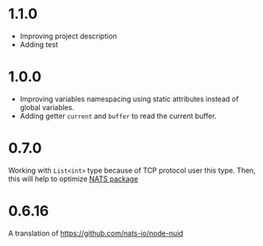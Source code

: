 # 1.1.0

- Improving project description
- Adding test

# 1.0.0

- Improving variables namespacing using static attributes instead of global variables.
- Adding getter `current` and `buffer` to read the current buffer.

# 0.7.0

Working with `List<int>` type because of TCP protocol
user this type. Then, this will help to optimize
[NATS package](https://github.com/kranfix/dart-nats)

# 0.6.16

A translation of https://github.com/nats-io/node-nuid
